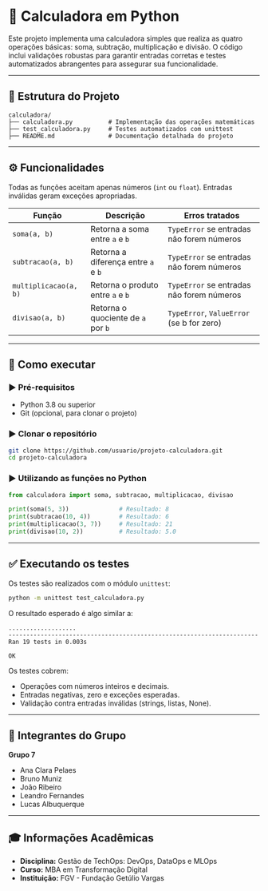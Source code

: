 # 🧮 Calculadora em Python

Este projeto implementa uma calculadora simples que realiza as quatro operações básicas: soma, subtração, multiplicação e divisão. O código inclui validações robustas para garantir entradas corretas e testes automatizados abrangentes para assegurar sua funcionalidade.

---

## 📁 Estrutura do Projeto

```
calculadora/
├── calculadora.py          # Implementação das operações matemáticas
├── test_calculadora.py     # Testes automatizados com unittest
├── README.md               # Documentação detalhada do projeto
```

---

## ⚙️ Funcionalidades

Todas as funções aceitam apenas números (`int` ou `float`). Entradas inválidas geram exceções apropriadas.

| Função                | Descrição                           | Erros tratados                            |
| --------------------- | ----------------------------------- | ----------------------------------------- |
| `soma(a, b)`          | Retorna a soma entre `a` e `b`      | `TypeError` se entradas não forem números |
| `subtracao(a, b)`     | Retorna a diferença entre `a` e `b` | `TypeError` se entradas não forem números |
| `multiplicacao(a, b)` | Retorna o produto entre `a` e `b`   | `TypeError` se entradas não forem números |
| `divisao(a, b)`       | Retorna o quociente de `a` por `b`  | `TypeError`, `ValueError` (se b for zero) |

---

## 🚀 Como executar

### ▶️ Pré-requisitos

* Python 3.8 ou superior
* Git (opcional, para clonar o projeto)

### ▶️ Clonar o repositório

```bash
git clone https://github.com/usuario/projeto-calculadora.git
cd projeto-calculadora
```

### ▶️ Utilizando as funções no Python

```python
from calculadora import soma, subtracao, multiplicacao, divisao

print(soma(5, 3))              # Resultado: 8
print(subtracao(10, 4))        # Resultado: 6
print(multiplicacao(3, 7))     # Resultado: 21
print(divisao(10, 2))          # Resultado: 5.0
```

---

## ✅ Executando os testes

Os testes são realizados com o módulo `unittest`:

```bash
python -m unittest test_calculadora.py
```

O resultado esperado é algo similar a:

```
...................
----------------------------------------------------------------------
Ran 19 tests in 0.003s

OK
```

Os testes cobrem:

* Operações com números inteiros e decimais.
* Entradas negativas, zero e exceções esperadas.
* Validação contra entradas inválidas (strings, listas, None).

---

## 👥 Integrantes do Grupo
**Grupo 7**
* Ana Clara Pelaes
* Bruno Muniz
* João Ribeiro
* Leandro Fernandes
* Lucas Albuquerque 

---

## 🎓 Informações Acadêmicas

* **Disciplina:** Gestão de TechOps: DevOps, DataOps e MLOps
* **Curso:** MBA em Transformação Digital
* **Instituição:** FGV - Fundação Getúlio Vargas